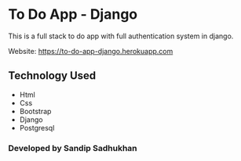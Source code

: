 # To Do App - Django
This is a full stack to do app with full authentication system in django.

Website: https://to-do-app-django.herokuapp.com

## Technology Used
- Html
- Css
- Bootstrap
- Django
- Postgresql

### Developed by Sandip Sadhukhan